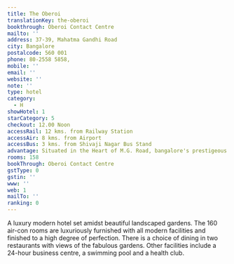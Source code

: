 ```yaml
---
title: The Oberoi
translationKey: the-oberoi
bookthrough: Oberoi Contact Centre
mailto: ''
address: 37-39, Mahatma Gandhi Road
city: Bangalore
postalcode: 560 001
phone: 80-2558 5858,
mobile: ''
email: ''
website: ''
note: ''
type: hotel
category:
  - H
showHotel: 1
starCategory: 5
checkout: 12.00 Noon
accessRail: 12 kms. from Railway Station
accessAir: 8 kms. from Airport
accessBus: 3 kms. from Shivaji Nagar Bus Stand
advantage: Situated in the Heart of M.G. Road, bangalore's prestigeous business area
rooms: 158
bookThrough: Oberoi Contact Centre
gstType: 0
gstin: ''
www: ''
web: 1
mailTo: ''
ranking: 0
---
```







A luxury modern hotel set amidst beautiful landscaped gardens. The 160 air-con rooms are luxuriously furnished with all modern facilities and finished to a high degree of perfection. There is a choice of dining in two restaurants with views of the fabulous gardens. Other facilities include a 24-hour business centre, a swimming pool and a health club.